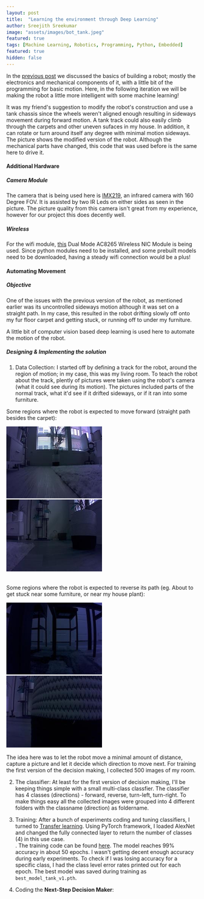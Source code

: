 ```yaml
---
layout: post
title:  "Learning the environment through Deep Learning"
author: Sreejith Sreekumar
image: "assets/images/bot_tank.jpeg"
featured: true
tags: [Machine Learning, Robotics, Programming, Python, Embedded]
featured: true
hidden: false
---
```


In the <a href="https://srjit.github.io/elementary-blocks-of-robotics/">previous post</a> we discussed the basics of building a robot; mostly the electronics and mechanical components of it, with a little bit of the programming for basic motion. Here, in the following iteration we will be making the robot a little more intelligent with some machine learning!

It was my friend's suggestion to modify the robot's construction and use a tank chassis since the wheels weren't aligned enough resulting in sideways movement during forward motion. A tank track could also easily climb through the carpets and other uneven sufaces in my house. In addition, it can rotate or turn around itself any degree with minimal motion sideways. The picture shows the modified version of the robot. Although the mechanical parts have changed, this code that was used before is the same here to drive it.

#### Additional Hardware

##### Camera Module

The camera that is being used here is <a href="https://www.aliexpress.us/item/2255800029242375.html">IMX219</a>, an infrared camera with 160 Degree FOV. It is assisted by two IR Leds on either sides as seen in the picture. The picture quality from this camera isn't great from my experience, however for our project this does decently well.

##### Wireless

For the wifi module, <a href="https://www.amazon.com/gp/product/B07SM4SPLV">this</a> Dual Mode AC8265 Wireless NIC Module is being used. Since python modules need to be installed, and some prebuilt models need to be downloaded, having a steady wifi connection would be a plus!

#### Automating Movement

##### Objective

One of the issues with the previous version of the robot, as mentioned earlier was its uncontrolled sideways motion although it was set on a straight path. In my case, this resulted in the robot drifting slowly off onto my fur floor carpet and getting stuck, or running off to under my furniture.

A little bit of computer vision based deep learning is used here to automate the motion of the robot.

##### Designing & Implementing the solution

1. Data Collection: I started off by defining a track for the robot, around the region of motion; in my case, this was my living room. To teach the robot about the track, plently of pictures were taken using the robot's camera (what it could see during its motion). The pictures included parts of the normal track, what it'd see if it drifted sideways, or if it ran into some furniture.

Some regions where the robot is expected to move forward (straight path besides the carpet):

<div align="left">
  <img src="../assets/images/room1.jpeg"/>
  <img src="../assets/images/room2.jpeg"/>
</div>

<br/>

Some regions where the robot is expected to reverse its path (eg. About to get stuck near some furniture, or near my house plant):

<div align="left">
  <img src="../assets/images/room3.jpeg"/>
  <img src="../assets/images/room4.jpeg"/>
</div>

The idea here was to let the robot move a minimal amount of distance, capture a picture and let it decide which direction to move next. For training the first version of the decision making, I collected 500 images of my room.

2. The classifier: At least for the first version of decision making, I'll be keeping things simple with a small multi-class classfier. The classifier has 4 classes (directions) - forward, reverse, turn-left, turn-right. To make things easy all the collected images were grouped into 4 different folders with the classname (direction) as foldername.

3. Training: After a bunch of experiments coding and tuning classifiers, I turned to <a href="https://en.wikipedia.org/wiki/Transfer_learning">Transfer learning</a>. Using PyTorch framework, I loaded AlexNet and changed the fully connected layer to return the number of classes (4) in this use case.
<br/>. The training code can be found <a href="https://github.com/srjit/jetson-scripts/blob/main/01%20Environment/train-decision-making.ipynb">here</a>. The model reaches 99% accuracy in about 50 epochs. I wasn't getting decent enough accuracy during early experiments. To check if I was losing accuracy for a specific class, I had the class level error rates printed out for each epoch. The best model was saved during training as `best_model_tank_v1.pth`.

4. Coding the <b>Next-Step Decision Maker</b>: 

